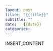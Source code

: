 ```yaml
---
layout: post
title:  "{{title}}"
subtitle: ""
date:   {{date}}
categories: 
---
```


INSERT_CONTENT
